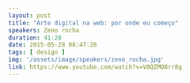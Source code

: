 ```yaml
---
layout: post
title: "Arte digital na web: por onde eu começo"
speakers: Zeno rocha
duration: 41:28
date: 2015-05-28 08:47:28
tags: [ design ]
img: '/assets/image/speakers/zeno_rocha.jpg'
link: https://www.youtube.com/watch?v=V8QZMO8rr8g
---
```

